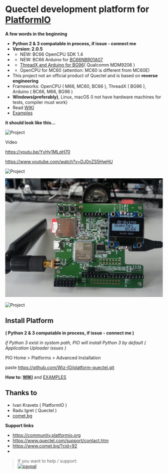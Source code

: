 # Quectel development platform for [PlatformIO](http://platformio.org)

**A few words in the beginning**
* **Python 2 & 3 compatable in process, if issue - connect me**
* **Version: 2.0.5**
* * NEW: BC66 OpenCPU SDK 1.4
* * NEW: BC66 Arduino for [BC66NBR01A07](https://github.com/Wiz-IO/platform-quectel/wiki/Framework-Arduino#ini-for-bc66)
* * [ThreadX and Arduino for BG96](https://github.com/Wiz-IO/platform-quectel/wiki/Framework-ThreadX)( Qualcomm MDM9206 )
* * OpenCPU for MC60 (attention: MC60 is different from MC60E)
* This project not an official product of Quectel and is based on **reverse engineering**
* Frameworks: OpenCPU ( M66, MC60, BC66 ), ThreadX ( BG96 ), Arduino ( BC66, M66, BG96 )
* **Windows(preferably)**, Linux, macOS (I not have hardware machines for tests, compiler must work)
* Read [WIKI](https://github.com/Wiz-IO/platform-quectel/wiki/PLATFORM-QUECTEL)
* [Examples](https://github.com/Wiz-IO/platformio-quectel-examples) 




**it should look like this...**

![Project](https://raw.githubusercontent.com/Wiz-IO/platform-opencpu/master/platform.png) 

Video

https://youtu.be/YvHy1MLqH70

https://www.youtube.com/watch?v=DJ0nZS5HwHU

![Project](https://raw.githubusercontent.com/Wiz-IO/platform-opencpu/master/boards.png) 

![Project](https://raw.githubusercontent.com/Wiz-IO/LIB/master/images/bc66-oled.jpg) 

![Project](https://raw.githubusercontent.com/Wiz-IO/platform-opencpu/master/on_linux.png) 

## Install Platform

**( Python 2 & 3 compatable in process, if issue - connect me )**

_if Python 3 exist in system path, PIO will install Python 3 by default ( Application Uploader issues )_

PIO Home > Platforms > Advanced Installation 

paste https://github.com/Wiz-IO/platform-quectel.git

**How to: [WIKI](https://github.com/Wiz-IO/platform-quectel/wiki/PLATFORM-QUECTEL)**
 and [EXAMPLES](https://github.com/Wiz-IO/platformio-quectel-examples)

## Thanks to

* Ivan Kravets ( PlatformIO )
* Radu Igret ( Quectel )
* [comet.bg](https://www.comet.bg/?cid=92)

**Support links**

* https://community.platformio.org
* https://www.quectel.com/support/contact.htm
* https://www.comet.bg/?cid=92
* 

>If you want to help / support:   
[![paypal](https://www.paypalobjects.com/en_US/i/btn/btn_donate_SM.gif)](https://www.paypal.com/cgi-bin/webscr?cmd=_s-xclick&hosted_button_id=ESUP9LCZMZTD6)

